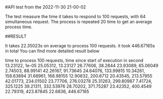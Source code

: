 #API test from the 2022-11-30 21-00-02 

The test measure the time it takes to respond to 100 requests, with 64 simultaneous request.
The process is repeated 20 time to get an average process time.

##RESULT

It takes 22.35023s on average to process 100 requests. it took 446.67165s in total
You can find more detailed result below

time to process 100 requests, time since start of execution in second
13.23122, 1e-05
25.05312, 13.23127
26.77606, 38.2844
23.93089, 65.06049
2.74503, 88.99141
42.26167, 91.73645
24.64076, 133.99815
10.34261, 158.63894
31.68961, 168.98155
12.90832, 200.6712
20.43545, 213.57955
42.01773, 234.01502
23.77706, 276.03278
25.31263, 299.80987
7.41724, 325.1225
39.21311, 332.53976
28.70202, 371.75287
23.42352, 400.4549
22.79319, 423.87845
22.6836, 446.67165
